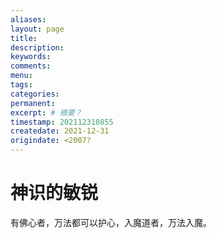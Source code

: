 ```yaml
---
aliases:
layout: page
title:
description:
keywords:
comments:
menu:
tags: 
categories:
permanent: 
excerpt: # 摘要？
timestamp: 202112310855
createdate: 2021-12-31
origindate: <2007?
---
```


# 神识的敏锐


有佛心者，万法都可以护心，入魔道者，万法入魔。
